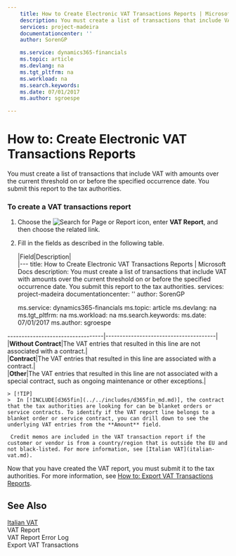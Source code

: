 ```yaml
---
    title: How to Create Electronic VAT Transactions Reports | Microsoft Docs
    description: You must create a list of transactions that include VAT with amounts over the current threshold on or before the specified occurrence date. You submit this report to the tax authorities.
    services: project-madeira
    documentationcenter: ''
    author: SorenGP

    ms.service: dynamics365-financials
    ms.topic: article
    ms.devlang: na
    ms.tgt_pltfrm: na
    ms.workload: na
    ms.search.keywords:
    ms.date: 07/01/2017
    ms.author: sgroespe

---
```

# How to: Create Electronic VAT Transactions Reports
You must create a list of transactions that include VAT with amounts over the current threshold on or before the specified occurrence date. You submit this report to the tax authorities.  
  
### To create a VAT transactions report  
  
1.  Choose the ![Search for Page or Report](media/ui-search/search_small.png "Search for Page or Report icon") icon, enter **VAT Report**, and then choose the related link.  
  
2.  Fill in the fields as described in the following table.  
  
    |Field|Description|  
    |---
    title: How to Create Electronic VAT Transactions Reports | Microsoft Docs
    description: You must create a list of transactions that include VAT with amounts over the current threshold on or before the specified occurrence date. You submit this report to the tax authorities.
    services: project-madeira
    documentationcenter: ''
    author: SorenGP

    ms.service: dynamics365-financials
    ms.topic: article
    ms.devlang: na
    ms.tgt_pltfrm: na
    ms.workload: na
    ms.search.keywords:
    ms.date: 07/01/2017
    ms.author: sgroespe

----------------------------------|---------------------------------------|  
    |**Without Contract**|The VAT entries that resulted in this line are not associated with a contract.|  
    |**Contract**|The VAT entries that resulted in this line are associated with a contract.|  
    |**Other**|The VAT entries that resulted in this line are not associated with a special contract, such as ongoing maintenance or other exceptions.|  
  
    > [!TIP]  
    >  In [!INCLUDE[d365fin](../../includes/d365fin_md.md)], the contract that the tax authorities are looking for can be blanket orders or service contracts. To identify if the VAT report line belongs to a blanket order or service contract, you can drill down to see the underlying VAT entries from the **Amount** field.  
  
     Credit memos are included in the VAT transaction report if the customer or vendor is from a country/region that is outside the EU and not black-listed. For more information, see [Italian VAT](italian-vat.md).  
  
 Now that you have created the VAT report, you must submit it to the tax authorities. For more information, see [How to: Export VAT Transactions Reports](how-to-export-vat-transactions-reports.md).  
  
## See Also  
 [Italian VAT](italian-vat.md)   
 VAT Report   
 VAT Report Error Log   
 Export VAT Transactions